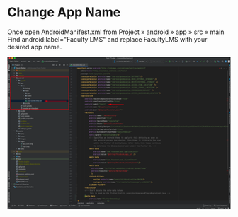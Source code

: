 # Change App Name

Once open AndroidManifest.xml from Project » android » app » src » main
Find android:label="Faculty LMS" and replace FacultyLMS with your desired app name.


![FacultyLMS](../assets/faculty/change-app-name.png)
